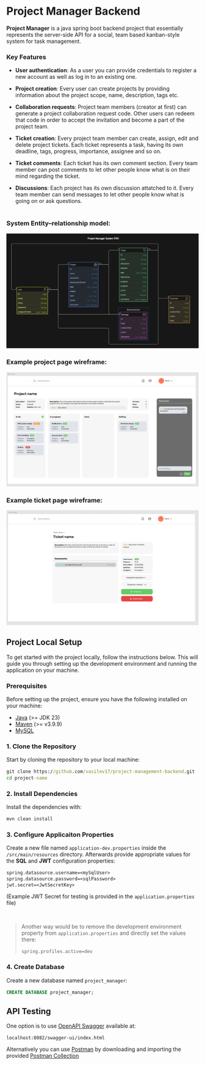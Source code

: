 # Project Manager Backend

**Project Manager** is a java spring boot backend project that essentially represents the server-side API for a social, team based kanban-style system for task management.

### Key Features
- **User authentication**: As a user you can provide credentials to register a new account as well as log in to an existing one.

- **Project creation**: Every user can create projects by providing information about the project scope, name, description, tags etc.

- **Collaboration requests**: Project team members (creator at first) can generate a project collaboration request code. Other users can redeem that code in order to accept the invitation and become a part of the project team.

- **Ticket creation**: Every project team member can create, assign, edit and delete project tickets. Each ticket represents a task, having its own deadline, tags, progress, importance, assignee and so on.

- **Ticket comments**: Each ticket has its own comment section. Every team member can post comments to let other people know what is on their mind regarding the ticket.

- **Discussions**: Each project has its own discussion attatched to it. Every team member can send messages to let other people know what is going on or ask questions.
<br><br>
### System Entity–relationship model:

![Project Manager ERD](docs/images/Project%20Manager%20ERD.png)

### Example project page wireframe:

![Project Manager ERD](docs/images/Main%20Page%20(Wireframe).png)

### Example ticket page wireframe:

![Project Manager ERD](docs/images/Ticket%20Page%20(Wireframe).png)


## Project Local Setup

To get started with the project locally, follow the instructions below. This will guide you through setting up the development environment and running the application on your machine.

### Prerequisites

Before setting up the project, ensure you have the following installed on your machine:

- [Java](https://www.oracle.com/java/technologies/downloads/) (>= JDK 23)
- [Maven](https://maven.apache.org/download.cgi) (>= v3.9.9)
- [MySQL](https://dev.mysql.com/downloads/installer/)

### 1. Clone the Repository

Start by cloning the repository to your local machine:

```cmd
git clone https://github.com/vasilev17/project-management-backend.git
cd project-name
```

### 2. Install Dependencies

Install the dependencies with:

```cmd
mvn clean install
```

### 3. Configure Applicaiton Properties
Create a new file named `application-dev.properties` inside the `/src/main/resources` directory. Afterwards provide appropriate values for the **SQL** and **JWT** configuration properties:

```properties
spring.datasource.username=<mySqlUser>
spring.datasource.password=<sqlPassword>
jwt.secret=<JwtSecretKey>
```
(Example JWT Secret for testing is provided in the `application.properties` file)

<br>

>Another way would be to remove the development environment property from `application.properties` and directly set the values there:
>```properties
>spring.profiles.active=dev
>```


### 4. Create Database
Create a new database named `project_manager`:

```sql
CREATE DATABASE project_manager;
```

## API Testing
One option is to use [OpenAPI Swagger](https://springdoc.org/) available at:
```
localhost:8082/swagger-ui/index.html
```

Alternatively you can use [Postman](https://www.postman.com/downloads/) by downloading and importing the provided [Postman Collection](docs/postman/ProjectManager.postman_collection.json)


